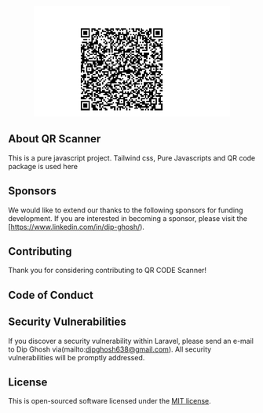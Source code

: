 <p align="center">
<a href="https://musical-baklava-16021f.netlify.app" target="_blank">
<img src="QR.png" width="400" alt="QR Scanner Logo"></a></p>



## About QR Scanner

This is a pure javascript project. Tailwind css, Pure Javascripts and QR code package is used here


## Sponsors

We would like to extend our thanks to the following sponsors for funding development. 
If you are interested in becoming a sponsor, please visit the  [https://www.linkedin.com/in/dip-ghosh/).



## Contributing

Thank you for considering contributing to QR CODE Scanner! 

## Code of Conduct



## Security Vulnerabilities

If you discover a security vulnerability within Laravel, please send an e-mail to Dip Ghosh via(mailto:dipghosh638@gmail.com). All security vulnerabilities will be promptly addressed.

## License

This is open-sourced software licensed under the [MIT license](https://opensource.org/licenses/MIT).
